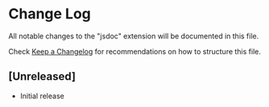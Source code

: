 # Change Log

All notable changes to the "jsdoc" extension will be documented in this file.

Check [Keep a Changelog](http://keepachangelog.com/) for recommendations on how to structure this file.

## [Unreleased]

- Initial release